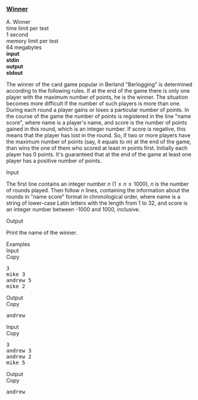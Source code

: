 <h3><a href="https://codeforces.com/contest/2/problem/A" target="_blank" rel="noopener noreferrer">Winner</a></h3>

<div class="header"><div class="title">A. Winner</div><div class="time-limit"><div class="property-title">time limit per test</div>1 second</div><div class="memory-limit"><div class="property-title">memory limit per test</div>64 megabytes</div><div class="input-file input-standard" style="font-weight: bold"><div class="property-title">input</div>stdin</div><div class="output-file output-standard" style="font-weight: bold"><div class="property-title">output</div>stdout</div></div><div><p>The winner of the card game popular in Berland "Berlogging" is determined according to the following rules. If at the end of the game there is only one player with the maximum number of points, he is the winner. The situation becomes more difficult if the number of such players is more than one. During each round a player gains or loses a particular number of points. In the course of the game the number of points is registered in the line "<span class="tex-font-style-tt">name score</span>", where <span class="tex-font-style-tt">name</span> is a player's name, and <span class="tex-font-style-tt">score</span> is the number of points gained in this round, which is an integer number. If score is negative, this means that the player has lost in the round. So, if two or more players have the maximum number of points (say, it equals to <span class="tex-span"><i>m</i></span>) at the end of the game, than wins the one <span class="tex-font-style-it">of them</span> who scored at least <span class="tex-span"><i>m</i></span> points first. Initially each player has 0 points. It's guaranteed that at the end of the game at least one player has a positive number of points.</p></div><div class="input-specification"><div class="section-title">Input</div><p>The first line contains an integer number <span class="tex-span"><i>n</i></span> (<span class="tex-span">1  ≤  <i>n</i>  ≤  1000</span>), <span class="tex-span"><i>n</i></span> is the number of rounds played. Then follow <span class="tex-span"><i>n</i></span> lines, containing the information about the rounds in "<span class="tex-font-style-tt">name score</span>" format in chronological order, where <span class="tex-font-style-tt">name</span> is a string of lower-case Latin letters with the length from 1 to 32, and <span class="tex-font-style-tt">score</span> is an integer number between -1000 and 1000, inclusive.</p></div><div class="output-specification"><div class="section-title">Output</div><p>Print the name of the winner.</p></div><div class="sample-tests"><div class="section-title">Examples</div><div class="sample-test"><div class="input"><div class="title">Input<div title="Copy" data-clipboard-target="#id0012246493873207198" id="id007754111100574862" class="input-output-copier">Copy</div></div><pre id="id0012246493873207198">3<br>mike 3<br>andrew 5<br>mike 2<br></pre></div><div class="output"><div class="title">Output<div title="Copy" data-clipboard-target="#id007436509614473082" id="id004938284189939365" class="input-output-copier">Copy</div></div><pre id="id007436509614473082">andrew<br></pre></div><div class="input"><div class="title">Input<div title="Copy" data-clipboard-target="#id009129984572323805" id="id003269024810258828" class="input-output-copier">Copy</div></div><pre id="id009129984572323805">3<br>andrew 3<br>andrew 2<br>mike 5<br></pre></div><div class="output"><div class="title">Output<div title="Copy" data-clipboard-target="#id0021473068600869183" id="id00015980765805728603" class="input-output-copier">Copy</div></div><pre id="id0021473068600869183">andrew<br></pre></div></div></div>